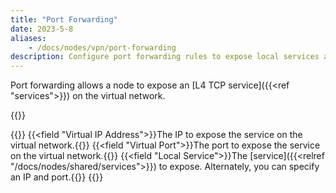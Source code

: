 ```yaml
---
title: "Port Forwarding"
date: 2023-5-8
aliases: 
    - /docs/nodes/vpn/port-forwarding
description: Configure port forwarding rules to expose local services as virtual IPs on the virtual network
---
```


Port forwarding allows a node to expose an [L4 TCP service]({{<ref "services">}}) on the virtual network.

{{<tgimg src="list.png" caption="Port Forward listing" width="90%">}}


{{<fields>}}
{{<field "Virtual IP Address">}}The IP to expose the service on the virtual network.{{</field>}}
{{<field "Virtual Port">}}The port to expose the service on the virtual network.{{</field>}}
{{<field "Local Service">}}The [service]({{<relref "/docs/nodes/shared/services">}}) to expose. Alternately, you can specify an IP and port.{{</field>}}
{{</fields>}}
